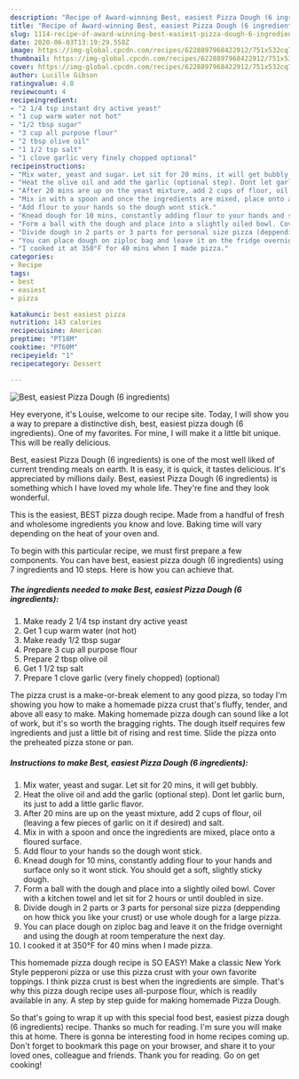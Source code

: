 ```yaml
---
description: "Recipe of Award-winning Best, easiest Pizza Dough (6 ingredients)"
title: "Recipe of Award-winning Best, easiest Pizza Dough (6 ingredients)"
slug: 1114-recipe-of-award-winning-best-easiest-pizza-dough-6-ingredients
date: 2020-06-03T13:19:29.558Z
image: https://img-global.cpcdn.com/recipes/6228897968422912/751x532cq70/best-easiest-pizza-dough-6-ingredients-recipe-main-photo.jpg
thumbnail: https://img-global.cpcdn.com/recipes/6228897968422912/751x532cq70/best-easiest-pizza-dough-6-ingredients-recipe-main-photo.jpg
cover: https://img-global.cpcdn.com/recipes/6228897968422912/751x532cq70/best-easiest-pizza-dough-6-ingredients-recipe-main-photo.jpg
author: Lucille Gibson
ratingvalue: 4.8
reviewcount: 4
recipeingredient:
- "2 1/4 tsp instant dry active yeast"
- "1 cup warm water not hot"
- "1/2 tbsp sugar"
- "3 cup all purpose flour"
- "2 tbsp olive oil"
- "1 1/2 tsp salt"
- "1 clove garlic very finely chopped optional"
recipeinstructions:
- "Mix water, yeast and sugar. Let sit for 20 mins, it will get bubbly."
- "Heat the olive oil and add the garlic (optional step). Dont let garlic burn, its just to add a little garlic flavor."
- "After 20 mins are up on the yeast mixture, add 2 cups of flour, oil (leaving a few pieces of garlic on it if desired) and salt."
- "Mix in with a spoon and once the ingredients are mixed, place onto a floured surface."
- "Add flour to your hands so the dough wont stick."
- "Knead dough for 10 mins, constantly adding flour to your hands and surface only so it wont stick. You should get a soft, slightly sticky dough."
- "Form a ball with the dough and place into a slightly oiled bowl. Cover with a kitchen towel and let sit for 2 hours or until doubled in size."
- "Divide dough in 2 parts or 3 parts for personal size pizza (deppending on how thick you like your crust) or use whole dough for a large pizza."
- "You can place dough on ziploc bag and leave it on the fridge overnight and using the dough at room temperature the next day."
- "I cooked it at 350°F for 40 mins when I made pizza."
categories:
- Recipe
tags:
- best
- easiest
- pizza

katakunci: best easiest pizza 
nutrition: 143 calories
recipecuisine: American
preptime: "PT18M"
cooktime: "PT60M"
recipeyield: "1"
recipecategory: Dessert

---
```



![Best, easiest Pizza Dough (6 ingredients)](https://img-global.cpcdn.com/recipes/6228897968422912/751x532cq70/best-easiest-pizza-dough-6-ingredients-recipe-main-photo.jpg)

Hey everyone, it's Louise, welcome to our recipe site. Today, I will show you a way to prepare a distinctive dish, best, easiest pizza dough (6 ingredients). One of my favorites. For mine, I will make it a little bit unique. This will be really delicious.

Best, easiest Pizza Dough (6 ingredients) is one of the most well liked of current trending meals on earth. It is easy, it is quick, it tastes delicious. It's appreciated by millions daily. Best, easiest Pizza Dough (6 ingredients) is something which I have loved my whole life. They're fine and they look wonderful.

This is the easiest, BEST pizza dough recipe. Made from a handful of fresh and wholesome ingredients you know and love. Baking time will vary depending on the heat of your oven and.


To begin with this particular recipe, we must first prepare a few components. You can have best, easiest pizza dough (6 ingredients) using 7 ingredients and 10 steps. Here is how you can achieve that.

<!--inarticleads1-->

##### The ingredients needed to make Best, easiest Pizza Dough (6 ingredients):

1. Make ready 2 1/4 tsp instant dry active yeast
1. Get 1 cup warm water (not hot)
1. Make ready 1/2 tbsp sugar
1. Prepare 3 cup all purpose flour
1. Prepare 2 tbsp olive oil
1. Get 1 1/2 tsp salt
1. Prepare 1 clove garlic (very finely chopped) (optional)


The pizza crust is a make-or-break element to any good pizza, so today I&#39;m showing you how to make a homemade pizza crust that&#39;s fluffy, tender, and above all easy to make. Making homemade pizza dough can sound like a lot of work, but it&#39;s so worth the bragging rights. The dough itself requires few ingredients and just a little bit of rising and rest time. Slide the pizza onto the preheated pizza stone or pan. 

<!--inarticleads2-->

##### Instructions to make Best, easiest Pizza Dough (6 ingredients):

1. Mix water, yeast and sugar. Let sit for 20 mins, it will get bubbly.
1. Heat the olive oil and add the garlic (optional step). Dont let garlic burn, its just to add a little garlic flavor.
1. After 20 mins are up on the yeast mixture, add 2 cups of flour, oil (leaving a few pieces of garlic on it if desired) and salt.
1. Mix in with a spoon and once the ingredients are mixed, place onto a floured surface.
1. Add flour to your hands so the dough wont stick.
1. Knead dough for 10 mins, constantly adding flour to your hands and surface only so it wont stick. You should get a soft, slightly sticky dough.
1. Form a ball with the dough and place into a slightly oiled bowl. Cover with a kitchen towel and let sit for 2 hours or until doubled in size.
1. Divide dough in 2 parts or 3 parts for personal size pizza (deppending on how thick you like your crust) or use whole dough for a large pizza.
1. You can place dough on ziploc bag and leave it on the fridge overnight and using the dough at room temperature the next day.
1. I cooked it at 350°F for 40 mins when I made pizza.


This homemade pizza dough recipe is SO EASY! Make a classic New York Style pepperoni pizza or use this pizza crust with your own favorite toppings. I think pizza crust is best when the ingredients are simple. That&#39;s why this pizza dough recipe uses all-purpose flour, which is readily available in any. A step by step guide for making homemade Pizza Dough. 

So that's going to wrap it up with this special food best, easiest pizza dough (6 ingredients) recipe. Thanks so much for reading. I'm sure you will make this at home. There is gonna be interesting food in home recipes coming up. Don't forget to bookmark this page on your browser, and share it to your loved ones, colleague and friends. Thank you for reading. Go on get cooking!
